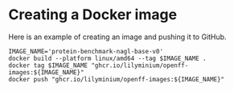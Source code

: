 # Creating a Docker image


Here is an example of creating an image and pushing it to GitHub. 

```
IMAGE_NAME='protein-benchmark-nagl-base-v0'
docker build --platform linux/amd64 --tag $IMAGE_NAME .
docker tag $IMAGE_NAME "ghcr.io/lilyminium/openff-images:${IMAGE_NAME}"
docker push "ghcr.io/lilyminium/openff-images:${IMAGE_NAME}"
```
